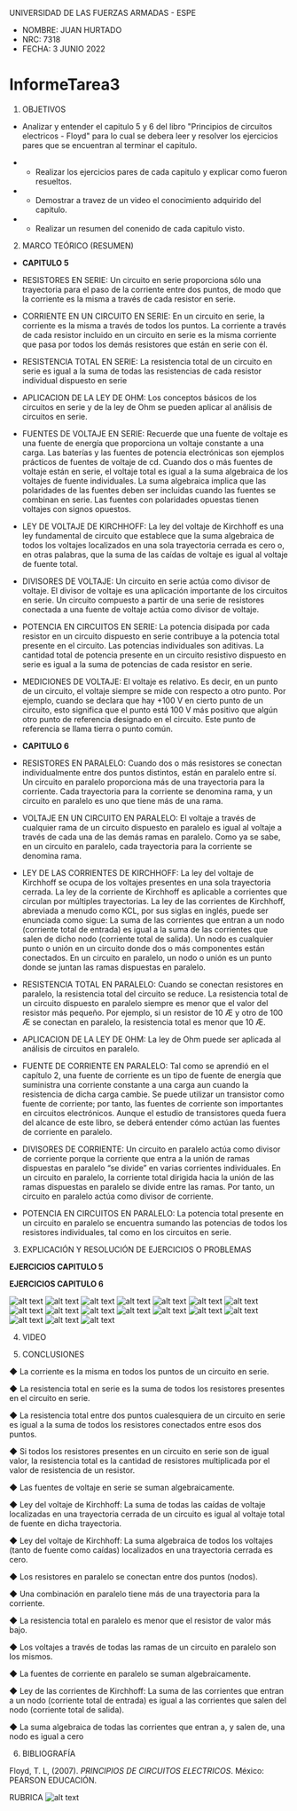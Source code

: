 UNIVERSIDAD DE LAS FUERZAS ARMADAS - ESPE

- NOMBRE: JUAN HURTADO
- NRC: 7318
- FECHA: 3 JUNIO 2022

# InformeTarea3

1. OBJETIVOS

- Analizar y entender el capitulo 5 y 6 del libro "Principios de circuitos electricos - Floyd" para lo cual se debera leer y resolver los ejercicios pares que se encuentran al terminar el capitulo.

- - Realizar los ejercicios pares de cada capitulo y explicar como fueron resueltos.
- - Demostrar a travez de un video el conocimiento adquirido del capitulo.
- - Realizar un resumen del conenido de cada capitulo visto.

2. MARCO TEÓRICO (RESUMEN)

- **CAPITULO 5**

- RESISTORES EN SERIE: Un circuito en serie proporciona sólo una trayectoria para el paso de la corriente entre
dos puntos, de modo que la corriente es la misma a través de cada resistor en serie.

- CORRIENTE EN UN CIRCUITO EN SERIE: En un circuito en serie, la corriente es la misma a través de todos los puntos. La corriente a través de cada resistor incluido en un circuito en serie es la misma corriente que pasa por todos
los demás resistores que están en serie con él.

- RESISTENCIA TOTAL EN SERIE: La resistencia total de un circuito en serie es igual a la suma de todas las resistencias de cada
resistor individual dispuesto en serie

- APLICACION DE LA LEY DE OHM: Los conceptos básicos de los circuitos en serie y de la ley de Ohm se pueden aplicar al análisis de circuitos en serie.

- FUENTES DE VOLTAJE EN SERIE: Recuerde que una fuente de voltaje es una fuente de energía que proporciona un voltaje
constante a una carga. Las baterías y las fuentes de potencia electrónicas son ejemplos prácticos de fuentes de voltaje de cd. Cuando dos o más fuentes de voltaje están en serie, el voltaje total es igual a la suma algebraica de los voltajes de fuente individuales. La suma algebraica implica que las polaridades de las
fuentes deben ser incluidas cuando las fuentes se combinan en serie. Las fuentes con polaridades
opuestas tienen voltajes con signos opuestos.

- LEY DE VOLTAJE DE KIRCHHOFF: La ley del voltaje de Kirchhoff es una ley fundamental de circuito que establece que la suma
algebraica de todos los voltajes localizados en una sola trayectoria cerrada es cero o, en otras
palabras, que la suma de las caídas de voltaje es igual al voltaje de fuente total. 

- DIVISORES DE VOLTAJE: Un circuito en serie actúa como divisor de voltaje. El divisor de voltaje es una aplicación importante de los circuitos en serie. Un circuito compuesto a partir de una serie de resistores conectada a una fuente de voltaje actúa como divisor de voltaje.

- POTENCIA EN CIRCUITOS EN SERIE: La potencia disipada por cada resistor en un circuito dispuesto en serie contribuye a la potencia total presente en el circuito. Las potencias individuales son aditivas. La cantidad total de potencia presente en un circuito resistivo dispuesto en serie es igual a la
suma de potencias de cada resistor en serie.

- MEDICIONES DE VOLTAJE: El voltaje es relativo. Es decir, en un punto de un circuito, el voltaje siempre se mide con respecto a otro punto. Por ejemplo, cuando se declara que hay +100 V en cierto punto de un circuito, esto significa que el punto está 100 V más positivo que algún otro punto de referencia
designado en el circuito. Este punto de referencia se llama tierra o punto común.

- **CAPITULO 6**

- RESISTORES EN PARALELO: Cuando dos o más resistores se conectan individualmente entre dos puntos distintos, están en
paralelo entre sí. Un circuito en paralelo proporciona más de una trayectoria para la corriente. Cada trayectoria para la corriente se denomina rama, y un circuito en paralelo es uno que tiene más de una rama.

- VOLTAJE EN UN CIRCUITO EN PARALELO: El voltaje a través de cualquier rama de un circuito dispuesto en paralelo es igual al voltaje a
través de cada una de las demás ramas en paralelo. Como ya se sabe, en un circuito en paralelo, cada trayectoria para la corriente se denomina rama.

- LEY DE LAS CORRIENTES DE KIRCHHOFF: La ley del voltaje de Kirchhoff se ocupa de los voltajes presentes en una sola trayectoria cerrada. La ley de la corriente de Kirchhoff es aplicable a corrientes que circulan por múltiples
trayectorias. La ley de las corrientes de Kirchhoff, abreviada a menudo como KCL, por sus siglas en inglés, puede ser enunciada como sigue:
La suma de las corrientes que entran a un nodo (corriente total de entrada) es igual a la
suma de las corrientes que salen de dicho nodo (corriente total de salida).
Un nodo es cualquier punto o unión en un circuito donde dos o más componentes están conectados. En un circuito en paralelo, un nodo o unión es un punto donde se juntan las ramas dispuestas en paralelo.

- RESISTENCIA TOTAL EN PARALELO: Cuando se conectan resistores en paralelo, la resistencia total del circuito se reduce. La resistencia total de un circuito dispuesto en paralelo siempre es menor que el valor del resistor más
pequeño. Por ejemplo, si un resistor de 10 Æ y otro de 100 Æ se conectan en paralelo, la resistencia total es menor que 10 Æ.

- APLICACION DE LA LEY DE OHM: La ley de Ohm puede ser aplicada al análisis de circuitos en paralelo.

- FUENTE DE CORRIENTE EN PARALELO: Tal como se aprendió en el capítulo 2, una fuente de corriente es un tipo de fuente de energía
que suministra una corriente constante a una carga aun cuando la resistencia de dicha carga
cambie. Se puede utilizar un transistor como fuente de corriente; por tanto, las fuentes de corriente son importantes en circuitos electrónicos. Aunque el estudio de transistores queda fuera
del alcance de este libro, se deberá entender cómo actúan las fuentes de corriente en paralelo.

- DIVISORES DE CORRIENTE: Un circuito en paralelo actúa como divisor de corriente porque la corriente que entra a
la unión de ramas dispuestas en paralelo “se divide” en varias corrientes individuales. En un circuito en paralelo, la corriente total dirigida hacia la unión de las ramas dispuestas en
paralelo se divide entre las ramas. Por tanto, un circuito en paralelo actúa como divisor de corriente. 

- POTENCIA EN CIRCUITOS EN PARALELO: La potencia total presente en un circuito en paralelo se encuentra sumando las potencias
de todos los resistores individuales, tal como en los circuitos en serie.

3. EXPLICACIÓN Y RESOLUCIÓN DE EJERCICIOS O PROBLEMAS

**EJERCICIOS CAPITULO 5**

**EJERCICIOS CAPITULO 6**

![alt text](https://github.com/jlhurtado4/TAREA-3/blob/main/IMAGENES%20CAP%205%20Y%206/6-1.jpg)
![alt text](https://github.com/jlhurtado4/TAREA-3/blob/main/IMAGENES%20CAP%205%20Y%206/6-2-1.jpg)
![alt text](https://github.com/jlhurtado4/TAREA-3/blob/main/IMAGENES%20CAP%205%20Y%206/6-2-2.jpg)
![alt text](https://github.com/jlhurtado4/TAREA-3/blob/main/IMAGENES%20CAP%205%20Y%206/6-2-3.jpg)
![alt text](https://github.com/jlhurtado4/TAREA-3/blob/main/IMAGENES%20CAP%205%20Y%206/6-3-1.jpg)
![alt text](https://github.com/jlhurtado4/TAREA-3/blob/main/IMAGENES%20CAP%205%20Y%206/6-4-1.jpg)
![alt text](https://github.com/jlhurtado4/TAREA-3/blob/main/IMAGENES%20CAP%205%20Y%206/6-4-2.jpg)
![alt text](https://github.com/jlhurtado4/TAREA-3/blob/main/IMAGENES%20CAP%205%20Y%206/6-5-1.jpg)
![alt text](https://github.com/jlhurtado4/TAREA-3/blob/main/IMAGENES%20CAP%205%20Y%206/6-5-2.jpg)
![alt text](https://github.com/jlhurtado4/TAREA-3/blob/main/IMAGENES%20CAP%205%20Y%206/6-5-3.jpg)
![alt text](https://github.com/jlhurtado4/TAREA-3/blob/main/IMAGENES%20CAP%205%20Y%206/6-6.jpg)
![alt text](https://github.com/jlhurtado4/TAREA-3/blob/main/IMAGENES%20CAP%205%20Y%206/6-7-1.jpg)
![alt text](https://github.com/jlhurtado4/TAREA-3/blob/main/IMAGENES%20CAP%205%20Y%206/6-7-2.jpg)
![alt text](https://github.com/jlhurtado4/TAREA-3/blob/main/IMAGENES%20CAP%205%20Y%206/6-7-3.jpg)
![alt text](https://github.com/jlhurtado4/TAREA-3/blob/main/IMAGENES%20CAP%205%20Y%206/6-8-1.jpg)
![alt text](https://github.com/jlhurtado4/TAREA-3/blob/main/IMAGENES%20CAP%205%20Y%206/6-8-2.jpg)
![alt text](https://github.com/jlhurtado4/TAREA-3/blob/main/IMAGENES%20CAP%205%20Y%206/6-8-3.jpg)

4. VIDEO

5. CONCLUSIONES

◆ La corriente es la misma en todos los puntos de un circuito en serie.

◆ La resistencia total en serie es la suma de todos los resistores presentes en el circuito en serie.

◆ La resistencia total entre dos puntos cualesquiera de un circuito en serie es igual a la suma de todos los
resistores conectados entre esos dos puntos.

◆ Si todos los resistores presentes en un circuito en serie son de igual valor, la resistencia total es la cantidad de resistores multiplicada por el valor de resistencia de un resistor.

◆ Las fuentes de voltaje en serie se suman algebraicamente.

◆ Ley del voltaje de Kirchhoff: La suma de todas las caídas de voltaje localizadas en una trayectoria cerrada de un circuito es igual al voltaje total de fuente en dicha trayectoria.

◆ Ley del voltaje de Kirchhoff: La suma algebraica de todos los voltajes (tanto de fuente como caídas) localizados en una trayectoria cerrada es cero.

◆ Los resistores en paralelo se conectan entre dos puntos (nodos).

◆ Una combinación en paralelo tiene más de una trayectoria para la corriente.

◆ La resistencia total en paralelo es menor que el resistor de valor más bajo.

◆ Los voltajes a través de todas las ramas de un circuito en paralelo son los mismos.

◆ La fuentes de corriente en paralelo se suman algebraicamente.

◆ Ley de las corrientes de Kirchhoff: La suma de las corrientes que entran a un nodo (corriente total de entrada) es igual a las corrientes que salen del nodo (corriente total de salida).

◆ La suma algebraica de todas las corrientes que entran a, y salen de, una nodo es igual a cero

6. BIBLIOGRAFÍA

Floyd, T. L, (2007). _PRINCIPIOS DE CIRCUITOS ELECTRICOS_. México: PEARSON EDUCACIÓN.

RUBRICA
![alt text](https://github.com/jlhurtado4/TAREA-3/blob/main/IMAGENES%20CAP%205%20Y%206/RubicasTarea.png)
